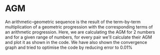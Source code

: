 # AGM
An arithmetic–geometric sequence is the result of the term-by-term multiplication of a geometric progression with the corresponding terms of an arithmetic progression. 
Here, we are calculating the AGM for 2 numbers and for a given range of numbers, for every pair we'll calculate their AGM and plot it as shown in the code.
We have also shown the convergence graph and tried to optimise the code by reducing error to 0.01%
